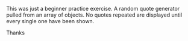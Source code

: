 This was just a beginner practice exercise.
A random quote generator pulled from an array of objects.
No quotes repeated are displayed until every single one have been shown.

Thanks